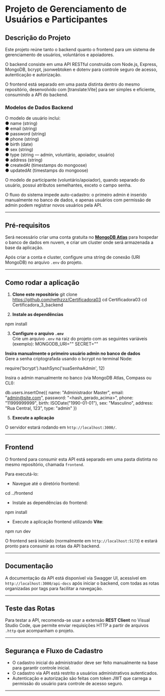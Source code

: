 # Projeto de Gerenciamento de Usuários e Participantes

## Descrição do Projeto

Este projeto reúne tanto o backend quanto o frontend para um sistema de gerenciamento de usuários, voluntários e apoiadores.  

O backend consiste em uma API RESTful construída com Node.js, Express, MongoDB, bcrypt, jsonwebtoken e dotenv para controle seguro de acesso, autenticação e autorização.  

O frontend está separado em uma pasta distinta dentro do mesmo repositório, desenvolvido com [translate:Vite] para ser simples e eficiente, consumindo a API do backend.

### Modelos de Dados Backend

O modelo de usuário inclui:  
● name (string)  
● email (string)  
● password (string)  
● phone (string)  
● birth (date)  
● sex (string)  
● type (string — admin, voluntário, apoiador, usuário)  
● address (string)  
● createdAt (timestamps do mongoose)  
● updatedAt (timestamps do mongoose)  

O modelo de participante (voluntário/apoiador), quando separado do usuário, possui atributos semelhantes, exceto o campo senha.

O fluxo do sistema impede auto-cadastro: o primeiro admin é inserido manualmente no banco de dados, e apenas usuários com permissão de admin podem registrar novos usuários pela API.

---

## Pré-requisitos

Será necessário criar uma conta gratuita no **[MongoDB Atlas](https://www.mongodb.com/cloud/atlas)** para hospedar o banco de dados em nuvem, e criar um cluster onde será armazenada a base da aplicação.

Após criar a conta e cluster, configure uma string de conexão (URI MongoDB) no arquivo `.env` do projeto.

---

## Como rodar a aplicação

1. **Clone este repositório**
git clone https://github.com/nethzzz/Certificadora03
cd Certificadora03
cd Certificadora_3_backend

2. **Instale as dependências**

npm install

3. **Configure o arquivo `.env`**  
Crie um arquivo `.env` na raiz do projeto com as seguintes variáveis (exemplo):
MONGODB_URI=""
SECRET=""

**Insira manualmente o primeiro usuário admin no banco de dados**  
Gere a senha criptografada usando o bcrypt no terminal Node:

require('bcrypt').hashSync('suaSenhaAdmin', 12)

Insira o admin manualmente no banco (via MongoDB Atlas, Compass ou CLI):

db.users.insertOne({
name: "Administrador Master",
email: "admin@site.com",
password: "<hash_gerado_acima>",
phone: "11999999999",
birth: ISODate("1990-01-01"),
sex: "Masculino",
address: "Rua Central, 123",
type: "admin"
})

5. **Execute a aplicação**

O servidor estará rodando em `http://localhost:3000/`.

---

## Frontend

O frontend para consumir esta API está separado em uma pasta distinta no mesmo repositório, chamada `frontend`.

Para executá-lo:  

- Navegue até o diretório frontend:

cd ../frontend

- Instale as dependências do frontend:

npm install

- Execute a aplicação frontend utilizando **Vite**:

npm run dev

O frontend será iniciado (normalmente em `http://localhost:5173`) e estará pronto para consumir as rotas da API backend.

---

## Documentação

A documentação da API está disponível via Swagger UI, acessível em `http://localhost:3000/api-docs` após iniciar o backend, com todas as rotas organizadas por tags para facilitar a navegação.

---

## Teste das Rotas

Para testar a API, recomenda-se usar a extensão **REST Client** no Visual Studio Code, que permite enviar requisições HTTP a partir de arquivos `.http` que acompanham o projeto.

---

## Segurança e Fluxo de Cadastro

- O cadastro inicial do administrador deve ser feito manualmente na base para garantir controle inicial.  
- O cadastro via API está restrito a usuários administrativos autenticados.  
- Autenticação e autorização são feitas com token JWT que carrega a permissão do usuário para controle de acesso seguro.

---
